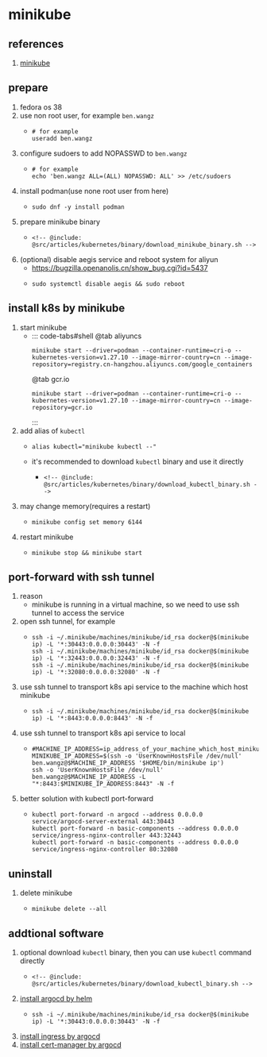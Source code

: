 # minikube

## references

1. [minikube](https://minikube.sigs.k8s.io/docs/start/)

## prepare

1. fedora os 38
2. use non root user, for example `ben.wangz`
    * ```shell
      # for example
      useradd ben.wangz
      ```
3. configure sudoers to add NOPASSWD to `ben.wangz`
    * ```shell
      # for example
      echo 'ben.wangz ALL=(ALL) NOPASSWD: ALL' >> /etc/sudoers
      ```
4. install podman(use none root user from here)
    * ```shell
      sudo dnf -y install podman
      ```
5. prepare minikube binary
    * ```shell
      <!-- @include: @src/articles/kubernetes/binary/download_minikube_binary.sh -->
      ```
6. (optional) disable aegis service and reboot system for aliyun
    * https://bugzilla.openanolis.cn/show_bug.cgi?id=5437
    * ```shell
      sudo systemctl disable aegis && sudo reboot
      ```

## install k8s by minikube

1. start minikube
    * ::: code-tabs#shell
      @tab aliyuncs
      ```shell
      minikube start --driver=podman --container-runtime=cri-o --kubernetes-version=v1.27.10 --image-mirror-country=cn --image-repository=registry.cn-hangzhou.aliyuncs.com/google_containers
      ```
      @tab gcr.io
      ```shell
      minikube start --driver=podman --container-runtime=cri-o --kubernetes-version=v1.27.10 --image-mirror-country=cn --image-repository=gcr.io
      ```
      :::
2. add alias of `kubectl`
    * ```shell
      alias kubectl="minikube kubectl --"
      ```
    * it's recommended to download `kubectl` binary and use it directly
        + ```shell
          <!-- @include: @src/articles/kubernetes/binary/download_kubectl_binary.sh -->
          ```
3. may change memory(requires a restart)
    * ```shell
      minikube config set memory 6144
      ```
4. restart minikube
    * ```shell
      minikube stop && minikube start
      ```

## port-forward with ssh tunnel

1. reason
    * minikube is running in a virtual machine, so we need to use ssh tunnel to access the service
2. open ssh tunnel, for example
    * ```shell
      ssh -i ~/.minikube/machines/minikube/id_rsa docker@$(minikube ip) -L '*:30443:0.0.0.0:30443' -N -f
      ssh -i ~/.minikube/machines/minikube/id_rsa docker@$(minikube ip) -L '*:32443:0.0.0.0:32443' -N -f
      ssh -i ~/.minikube/machines/minikube/id_rsa docker@$(minikube ip) -L '*:32080:0.0.0.0:32080' -N -f
      ```
3. use ssh tunnel to transport k8s api service to the machine which host minikube
    * ```shell
      ssh -i ~/.minikube/machines/minikube/id_rsa docker@$(minikube ip) -L '*:8443:0.0.0.0:8443' -N -f
      ```
4. use ssh tunnel to transport k8s api service to local
    * ```shell
      #MACHINE_IP_ADDRESS=ip_address_of_your_machine_which_host_minikube
      MINIKUBE_IP_ADDRESS=$(ssh -o 'UserKnownHostsFile /dev/null' ben.wangz@$MACHINE_IP_ADDRESS '$HOME/bin/minikube ip')
      ssh -o 'UserKnownHostsFile /dev/null' ben.wangz@$MACHINE_IP_ADDRESS -L "*:8443:$MINIKUBE_IP_ADDRESS:8443" -N -f
      ```
5. better solution with kubectl port-forward
    * ```shell
      kubectl port-forward -n argocd --address 0.0.0.0 service/argocd-server-external 443:30443
      kubectl port-forward -n basic-components --address 0.0.0.0 service/ingress-nginx-controller 443:32443
      kubectl port-forward -n basic-components --address 0.0.0.0 service/ingress-nginx-controller 80:32080
      ```

## uninstall

1. delete minikube
    * ```shell
      minikube delete --all
      ```

## addtional software

1. optional download `kubectl` binary, then you can use `kubectl` command directly
    * ```shell
      <!-- @include: @src/articles/kubernetes/binary/download_kubectl_binary.sh -->
      ```
2. [install argocd by helm](../helm/argocd/README.md)
    * ```shell
      ssh -i ~/.minikube/machines/minikube/id_rsa docker@$(minikube ip) -L '*:30443:0.0.0.0:30443' -N -f
      ```
3. [install ingress by argocd](../argocd/ingress/README.md)
4. [install cert-manager by argocd](../argocd/cert-manager/README.md)
